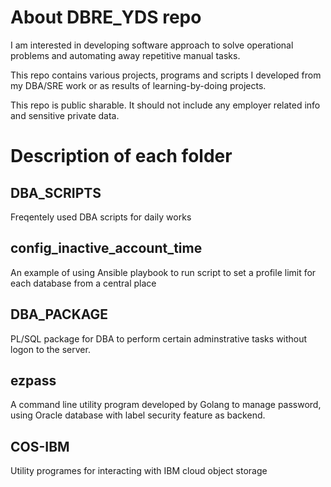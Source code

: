 # About DBRE_YDS repo 

I am interested in developing software approach to solve operational problems and automating away repetitive manual tasks.

This repo contains various projects, programs and scripts I developed from my DBA/SRE work or as results of learning-by-doing projects. 

This repo is public sharable. It should not include any employer related info and sensitive private data.


# Description of each folder


## DBA_SCRIPTS

Freqentely used DBA scripts for daily works  

## config_inactive_account_time

An example of using Ansible playbook to run script to set a profile limit for each database from a central place

## DBA_PACKAGE

PL/SQL package for DBA to perform certain adminstrative tasks without logon to the server. 

## ezpass
A command line utility program developed by Golang to manage password, using
Oracle database with label security feature as backend.

## COS-IBM

Utility programes for interacting with IBM cloud object storage
